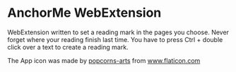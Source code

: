 AnchorMe WebExtension
=====================

WebExtension written to set a reading mark in the pages you choose. Never forget where your reading finish last time.
You have to press Ctrl + double click over a text to create a reading mark.

The App icon was made by [popcorns-arts](http://www.flaticon.com/authors/popcorns-arts) from www.flaticon.com 